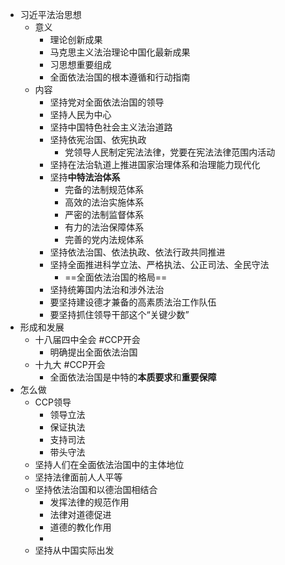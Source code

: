 - 习近平法治思想
	- 意义
		- 理论创新成果
		- 马克思主义法治理论中国化最新成果
		- 习思想重要组成
		- 全面依法治国的根本遵循和行动指南
	- 内容
		- 坚持党对全面依法治国的领导
		- 坚持人民为中心
		- 坚持中国特色社会主义法治道路
		- 坚持依宪治国、依宪执政
			- 党领导人民制定宪法法律，党要在宪法法律范围内活动
		- 坚持在法治轨道上推进国家治理体系和治理能力现代化
		- 坚持**中特法治体系**
			- 完备的法制规范体系
			- 高效的法治实施体系
			- 严密的法制监督体系
			- 有力的法治保障体系
			- 完善的党内法规体系
		- 坚持依法治国、依法执政、依法行政共同推进
		- 坚持全面推进科学立法、严格执法、公正司法、全民守法
			- ==全面依法治国的格局==
		- 坚持统筹国内法治和涉外法治
		- 要坚持建设德才兼备的高素质法治工作队伍
		- 要坚持抓住领导干部这个“关键少数”
- 形成和发展
	- 十八届四中全会 #CCP开会
		- 明确提出全面依法治国
	- 十九大 #CCP开会
		- 全面依法治国是中特的**本质要求**和**重要保障**
- 怎么做
	- CCP领导
		- 领导立法
		- 保证执法
		- 支持司法
		- 带头守法
	- 坚持人们在全面依法治国中的主体地位
	- 坚持法律面前人人平等
	- 坚持依法治国和以德治国相结合
		- 发挥法律的规范作用
		- 法律对道德促进
		- 道德的教化作用
		-
	- 坚持从中国实际出发